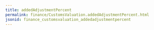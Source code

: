 ```yaml
---
title: addedAdjustmentPercent
permalink: finance/CustomsValuation.addedAdjustmentPercent.html
jsonid: finance_customsvaluation_addedadjustmentpercent
---
```

